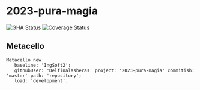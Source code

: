 # 2023-pura-magia

![GHA Status](https://github.com/Delfinalasheras/2023-pura-magia/actions/workflows/GHA.yml/badge.svg)
[![Coverage Status](https://coveralls.io/repos/github/Delfinalasheras/2023-pura-magia/badge.svg?branch=master)](https://coveralls.io/github/Delfinalasheras/2023-pura-magia?branch=master)

## Metacello

```smalltalk
Metacello new
   baseline: 'IngSoft2';
   githubUser: 'Delfinalasheras' project: '2023-pura-magia' commitish: 'master' path: 'repository';
   load: 'development'.
```
